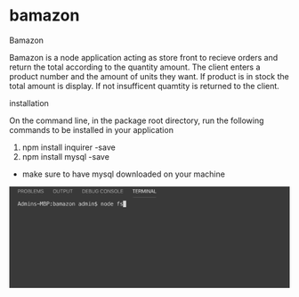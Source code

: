 # bamazon

Bamazon

Bamazon is a node application acting as store front to recieve orders and return the total according to the quantity amount.  The client enters a product number and the amount of units they want.  If product is in stock the total amount is display. If not insufficent quamtity is returned to the client.

installation 

On the command line, in the package root directory, run the following commands to be installed in your application 

  1. npm install inquirer -save
  2. npm install mysql -save
  * make sure to have mysql downloaded on your machine

  ![alt text](img/bam.gif)